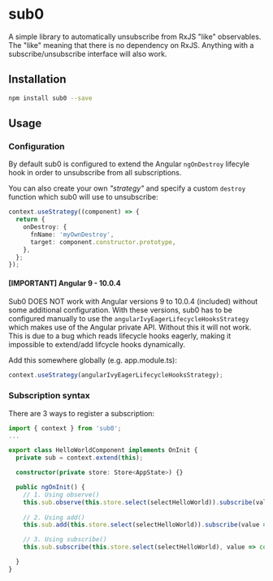 # sub0

A simple library to automatically unsubscribe from RxJS "like" observables. The "like" meaning that there is no
dependency on RxJS. Anything with a subscribe/unsubscribe interface will also work.

## Installation

```bash
npm install sub0 --save
```

## Usage

### Configuration

By default sub0 is configured to extend the Angular `ngOnDestroy` lifecyle hook in order to unsubscribe from all 
subscriptions. 

You can also create your own _"strategy"_ and specify a custom `destroy` function which sub0 will use to unsubscribe:

```ts
context.useStrategy((component) => {
  return {
    onDestroy: {
      fnName: 'myOwnDestroy',
      target: component.constructor.prototype,
    },
  };
});
```

#### [IMPORTANT] Angular 9 - 10.0.4

Sub0 DOES NOT work with Angular versions 9 to 10.0.4 (included) without some additional configuration. With these versions,
sub0 has to be configured manually to use the `angularIvyEagerLifecycleHooksStrategy` which makes use of the Angular
private API. Without this it will not work. This is due to a bug which reads lifecycle hooks eagerly,
making it impossible to extend/add lifcycle hooks dynamically.

Add this somewhere globally (e.g. app.module.ts):
```ts
context.useStrategy(angularIvyEagerLifecycleHooksStrategy);
```

### Subscription syntax

There are 3 ways to register a subscription:

```ts
import { context } from 'sub0';
...

export class HelloWorldComponent implements OnInit {
  private sub = context.extend(this);

  constructor(private store: Store<AppState>) {}

  public ngOnInit() {
    // 1. Using observe()
    this.sub.observe(this.store.select(selectHelloWorld)).subscribe(value => console.log(value));
   
    // 2. Using add()
    this.sub.add(this.store.select(selectHelloWorld)).subscribe(value => console.log(value));

    // 3. Using subscribe()
    this.sub.subscribe(this.store.select(selectHelloWorld), value => console.log(value));

  }
}
```

